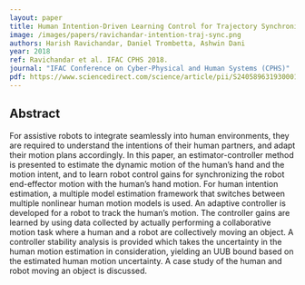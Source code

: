 ```yaml
---
layout: paper
title: Human Intention-Driven Learning Control for Trajectory Synchronization in Human-Robot Collaborative Tasks
image: /images/papers/ravichandar-intention-traj-sync.png
authors: Harish Ravichandar, Daniel Trombetta, Ashwin Dani
year: 2018
ref: Ravichandar et al. IFAC CPHS 2018.
journal: "IFAC Conference on Cyber-Physical and Human Systems (CPHS)"
pdf: https://www.sciencedirect.com/science/article/pii/S2405896319300011
---
```


## Abstract

For assistive robots to integrate seamlessly into human environments, they are required to understand the intentions of their human partners, and adapt their motion plans accordingly. In this paper, an estimator-controller method is presented to estimate the dynamic motion of the human’s hand and the motion intent, and to learn robot control gains for synchronizing the robot end-effector motion with the human’s hand motion. For human intention estimation, a multiple model estimation framework that switches between multiple nonlinear human motion models is used. An adaptive controller is developed for a robot to track the human’s motion. The controller gains are learned by using data collected by actually performing a collaborative motion task where a human and a robot are collectively moving an object. A controller stability analysis is provided which takes the uncertainty in the human motion estimation in consideration, yielding an UUB bound based on the estimated human motion uncertainty. A case study of the human and robot moving an object is discussed.
